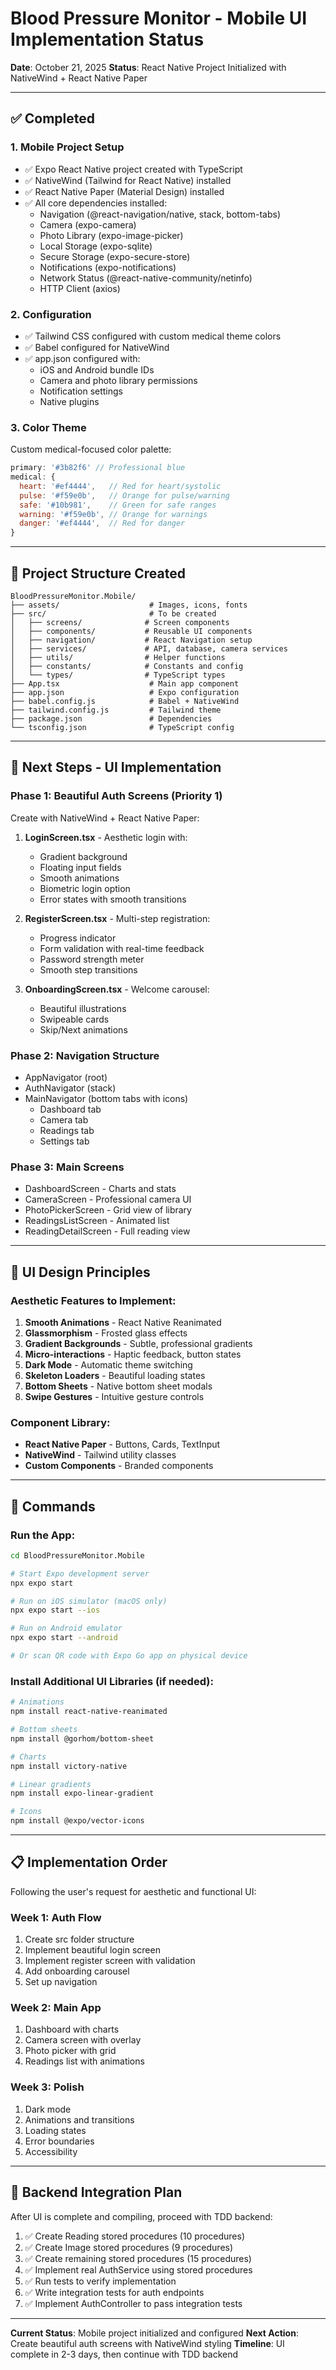 # Blood Pressure Monitor - Mobile UI Implementation Status

**Date**: October 21, 2025
**Status**: React Native Project Initialized with NativeWind + React Native Paper

---

## ✅ Completed

### 1. Mobile Project Setup
- ✅ Expo React Native project created with TypeScript
- ✅ NativeWind (Tailwind for React Native) installed
- ✅ React Native Paper (Material Design) installed
- ✅ All core dependencies installed:
  - Navigation (@react-navigation/native, stack, bottom-tabs)
  - Camera (expo-camera)
  - Photo Library (expo-image-picker)
  - Local Storage (expo-sqlite)
  - Secure Storage (expo-secure-store)
  - Notifications (expo-notifications)
  - Network Status (@react-native-community/netinfo)
  - HTTP Client (axios)

### 2. Configuration
- ✅ Tailwind CSS configured with custom medical theme colors
- ✅ Babel configured for NativeWind
- ✅ app.json configured with:
  - iOS and Android bundle IDs
  - Camera and photo library permissions
  - Notification settings
  - Native plugins

### 3. Color Theme
Custom medical-focused color palette:
```javascript
primary: '#3b82f6' // Professional blue
medical: {
  heart: '#ef4444',   // Red for heart/systolic
  pulse: '#f59e0b',   // Orange for pulse/warning
  safe: '#10b981',    // Green for safe ranges
  warning: '#f59e0b', // Orange for warnings
  danger: '#ef4444',  // Red for danger
}
```

---

## 📁 Project Structure Created

```
BloodPressureMonitor.Mobile/
├── assets/                    # Images, icons, fonts
├── src/                       # To be created
│   ├── screens/              # Screen components
│   ├── components/           # Reusable UI components
│   ├── navigation/           # React Navigation setup
│   ├── services/             # API, database, camera services
│   ├── utils/                # Helper functions
│   ├── constants/            # Constants and config
│   └── types/                # TypeScript types
├── App.tsx                    # Main app component
├── app.json                   # Expo configuration
├── babel.config.js            # Babel + NativeWind
├── tailwind.config.js         # Tailwind theme
├── package.json               # Dependencies
└── tsconfig.json              # TypeScript config
```

---

## 🎯 Next Steps - UI Implementation

### Phase 1: Beautiful Auth Screens (Priority 1)
Create with NativeWind + React Native Paper:

1. **LoginScreen.tsx** - Aesthetic login with:
   - Gradient background
   - Floating input fields
   - Smooth animations
   - Biometric login option
   - Error states with smooth transitions

2. **RegisterScreen.tsx** - Multi-step registration:
   - Progress indicator
   - Form validation with real-time feedback
   - Password strength meter
   - Smooth step transitions

3. **OnboardingScreen.tsx** - Welcome carousel:
   - Beautiful illustrations
   - Swipeable cards
   - Skip/Next animations

### Phase 2: Navigation Structure
- AppNavigator (root)
- AuthNavigator (stack)
- MainNavigator (bottom tabs with icons)
  - Dashboard tab
  - Camera tab
  - Readings tab
  - Settings tab

### Phase 3: Main Screens
- DashboardScreen - Charts and stats
- CameraScreen - Professional camera UI
- PhotoPickerScreen - Grid view of library
- ReadingsListScreen - Animated list
- ReadingDetailScreen - Full reading view

---

## 🎨 UI Design Principles

### Aesthetic Features to Implement:
1. **Smooth Animations** - React Native Reanimated
2. **Glassmorphism** - Frosted glass effects
3. **Gradient Backgrounds** - Subtle, professional gradients
4. **Micro-interactions** - Haptic feedback, button states
5. **Dark Mode** - Automatic theme switching
6. **Skeleton Loaders** - Beautiful loading states
7. **Bottom Sheets** - Native bottom sheet modals
8. **Swipe Gestures** - Intuitive gesture controls

### Component Library:
- **React Native Paper** - Buttons, Cards, TextInput
- **NativeWind** - Tailwind utility classes
- **Custom Components** - Branded components

---

## 🚀 Commands

### Run the App:
```bash
cd BloodPressureMonitor.Mobile

# Start Expo development server
npx expo start

# Run on iOS simulator (macOS only)
npx expo start --ios

# Run on Android emulator
npx expo start --android

# Or scan QR code with Expo Go app on physical device
```

### Install Additional UI Libraries (if needed):
```bash
# Animations
npm install react-native-reanimated

# Bottom sheets
npm install @gorhom/bottom-sheet

# Charts
npm install victory-native

# Linear gradients
npm install expo-linear-gradient

# Icons
npm install @expo/vector-icons
```

---

## 📋 Implementation Order

Following the user's request for aesthetic and functional UI:

### Week 1: Auth Flow
1. Create src folder structure
2. Implement beautiful login screen
3. Implement register screen with validation
4. Add onboarding carousel
5. Set up navigation

### Week 2: Main App
1. Dashboard with charts
2. Camera screen with overlay
3. Photo picker with grid
4. Readings list with animations

### Week 3: Polish
1. Dark mode
2. Animations and transitions
3. Loading states
4. Error boundaries
5. Accessibility

---

## 🔄 Backend Integration Plan

After UI is complete and compiling, proceed with TDD backend:

1. ✅ Create Reading stored procedures (10 procedures)
2. ✅ Create Image stored procedures (9 procedures)
3. ✅ Create remaining stored procedures (15 procedures)
4. ✅ Implement real AuthService using stored procedures
5. ✅ Run tests to verify implementation
6. ✅ Write integration tests for auth endpoints
7. ✅ Implement AuthController to pass integration tests

---

**Current Status**: Mobile project initialized and configured
**Next Action**: Create beautiful auth screens with NativeWind styling
**Timeline**: UI complete in 2-3 days, then continue with TDD backend
